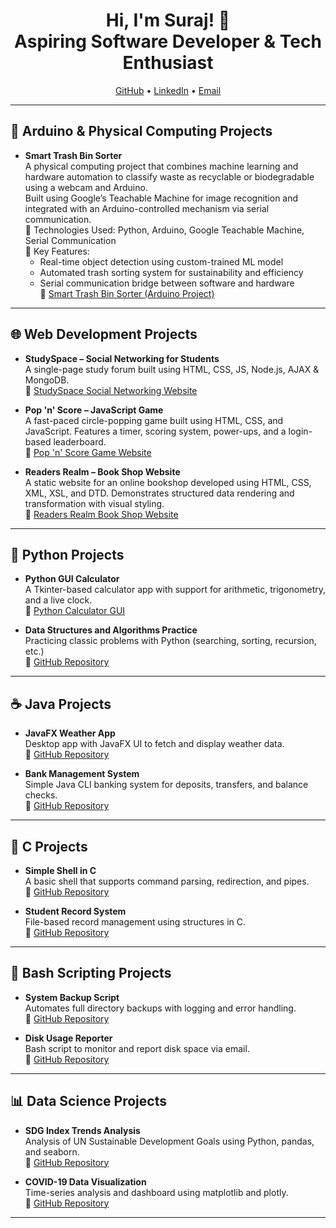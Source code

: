 <h1 align="center">Hi, I'm Suraj! 👋<br/>Aspiring Software Developer & Tech Enthusiast</h1>

<p align="center">
  <a href="https://github.com/yourusername">GitHub</a> • 
  <a href="https://www.linkedin.com/in/yourlinkedin/">LinkedIn</a> • 
  <a href="mailto:youremail@example.com">Email</a>
</p>

---

<h2>🔌 Arduino & Physical Computing Projects</h2>

- <b>Smart Trash Bin Sorter</b>  
  A physical computing project that combines machine learning and hardware automation to classify waste as recyclable or biodegradable using a webcam and Arduino.  
  Built using Google’s Teachable Machine for image recognition and integrated with an Arduino-controlled mechanism via serial communication.  
  🔧 Technologies Used: Python, Arduino, Google Teachable Machine, Serial Communication  
  🧠 Key Features:
  - Real-time object detection using custom-trained ML model  
  - Automated trash sorting system for sustainability and efficiency  
  - Serial communication bridge between software and hardware  
  🔗 [Smart Trash Bin Sorter (Arduino Project) ](https://github.com/SSuraj1409/Smart-Trash-Bin-Sorter/blob/main/README.md)
---

<h2>🌐 Web Development Projects</h2>

- <b>StudySpace – Social Networking for Students</b>  
  A single-page study forum built using HTML, CSS, JS, Node.js, AJAX & MongoDB.  
  🔗 [StudySpace Social Networking Website](https://github.com/SSuraj1409/StudySpace-Social-Networking-Website/blob/main/README.md)

- <b>Pop 'n' Score – JavaScript Game</b>  
  A fast-paced circle-popping game built using HTML, CSS, and JavaScript. Features a timer, scoring system, power-ups, and a login-based leaderboard.  
  🔗 [Pop 'n' Score Game Website](https://github.com/SSuraj1409/Pop-n-Score-Game-Website/blob/main/README.md)

- <b>Readers Realm – Book Shop Website</b>  
  A static website for an online bookshop developed using HTML, CSS, XML, XSL, and DTD. Demonstrates structured data rendering and transformation with visual styling.  
  🔗 [Readers Realm Book Shop Website](https://github.com/SSuraj1409/Readers-Realm-Book-Shop-Website/blob/main/README.md)

---

<h2>🐍 Python Projects</h2>

- <b>Python GUI Calculator</b>  
  A Tkinter-based calculator app with support for arithmetic, trigonometry, and a live clock.  
  🔗 [Python Calculator GUI](https://github.com/SSuraj1409/Calculator-GUI/blob/main/README.md)

- <b>Data Structures and Algorithms Practice</b>  
  Practicing classic problems with Python (searching, sorting, recursion, etc.)  
  🔗 [GitHub Repository](https://github.com/yourusername/python-dsa)

---

<h2>☕ Java Projects</h2>

- <b>JavaFX Weather App</b>  
  Desktop app with JavaFX UI to fetch and display weather data.  
  🔗 [GitHub Repository](https://github.com/yourusername/javafx-weather-app)

- <b>Bank Management System</b>  
  Simple Java CLI banking system for deposits, transfers, and balance checks.  
  🔗 [GitHub Repository](https://github.com/yourusername/java-bank-system)

---

<h2>📘 C Projects</h2>

- <b>Simple Shell in C</b>  
  A basic shell that supports command parsing, redirection, and pipes.  
  🔗 [GitHub Repository](https://github.com/yourusername/c-simple-shell)

- <b>Student Record System</b>  
  File-based record management using structures in C.  
  🔗 [GitHub Repository](https://github.com/yourusername/c-student-record)

---

<h2>🐚 Bash Scripting Projects</h2>

- <b>System Backup Script</b>  
  Automates full directory backups with logging and error handling.  
  🔗 [GitHub Repository](https://github.com/yourusername/bash-backup-script)

- <b>Disk Usage Reporter</b>  
  Bash script to monitor and report disk space via email.  
  🔗 [GitHub Repository](https://github.com/yourusername/disk-usage-script)

---

<h2>📊 Data Science Projects</h2>

- <b>SDG Index Trends Analysis</b>  
  Analysis of UN Sustainable Development Goals using Python, pandas, and seaborn.  
  🔗 [GitHub Repository](https://github.com/yourusername/sdg-index-analysis)

- <b>COVID-19 Data Visualization</b>  
  Time-series analysis and dashboard using matplotlib and plotly.  
  🔗 [GitHub Repository](https://github.com/yourusername/covid19-visualization)

---

<!--
This is your GitHub profile README. Add new projects as they come.
Keep it clean, consistent, and link only the showcase versions!
-->
